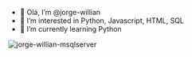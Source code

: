 - 👋 Olá, I’m @jorge-willian
- 👀 I’m interested in Python, Javascript, HTML, SQL
- 🌱 I’m currently learning Python

<img align="center" alt="jorge-willian-msqlserver"  src="https://komarev.com/ghpvc/?username=jorge-willian&style=flat-square">
